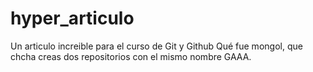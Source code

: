 # hyper_articulo
Un articulo increible para el curso de Git y Github
Qué fue mongol, que chcha creas dos repositorios con el mismo nombre GAAA.
